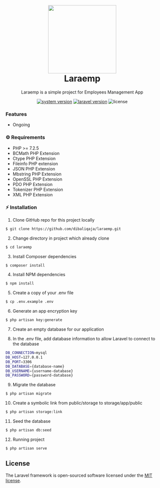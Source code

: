 <h1 align="center">
  <img src="https://raw.githubusercontent.com/laravel/art/master/logo-lockup/5%20SVG/2%20CMYK/1%20Full%20Color/laravel-logolockup-cmyk-red.svg" width="224px"/><br/>
  Laraemp
</h1>
<p align="center">Laraemp is a simple project for Employees Management App</p>

<p align="center"><a href="https://github.com/dibaliqaja/laraemp/releases" target="_blank"><img src="https://img.shields.io/badge/version-v0.0.1-red?style=for-the-badge&logo=none" alt="system version" /></a>&nbsp;<a href="https://pkg.go.dev/github.com/create-go-app/cli/v3?tab=doc" target="_blank"><img src="https://img.shields.io/badge/Laravel-8.61.0-fb503b?style=for-the-badge&logo=laravel" alt="laravel version" /></a>&nbsp;<img src="https://img.shields.io/badge/license-mit-red?style=for-the-badge&logo=none" alt="license" /></p>

### Features
- Ongoing

### ⚙️ Requirements
- PHP >= 7.2.5
- BCMath PHP Extension
- Ctype PHP Extension
- Fileinfo PHP extension
- JSON PHP Extension
- Mbstring PHP Extension
- OpenSSL PHP Extension
- PDO PHP Extension
- Tokenizer PHP Extension
- XML PHP Extension

### ⚡️ Installation
1. Clone GitHub repo for this project locally
```bash
$ git clone https://github.com/dibaliqaja/laraemp.git
```
2. Change directory in project which already clone
```bash
$ cd laraemp
```
3. Install Composer dependencies
```bash
$ composer install
```
4. Install NPM dependencies
```bash
$ npm install
```
5. Create a copy of your .env file
```bash
$ cp .env.example .env
```
6. Generate an app encryption key
```bash
$ php artisan key:generate
```
7. Create an empty database for our application

8. In the .env file, add database information to allow Laravel to connect to the database
```bash
DB_CONNECTION=mysql
DB_HOST=127.0.0.1
DB_PORT=3306
DB_DATABASE={database-name}
DB_USERNAME={username-database}
DB_PASSWORD={password-database}
```
9. Migrate the database
```bash
$ php artisan migrate
```
10. Create a symbolic link from public/storage to storage/app/public 
```bash
$ php artisan storage:link
```
11. Seed the database
```bash
$ php artisan db:seed
```
12. Running project
```bash
$ php artisan serve
```

## License

The Laravel framework is open-sourced software licensed under the [MIT license](https://opensource.org/licenses/MIT).
